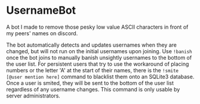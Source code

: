 # UsernameBot

A bot I made to remove those pesky low value ASCII characters in front of my peers' names on discord.


The bot automatically detects and updates usernames when they are changed, but will not run on the initial usernames upon joining. 
Use `!banish` once the bot joins to manually banish unsightly usernames to the bottom of the user list.
For persistent users that try to use the workaround of placing numbers or the letter 'A' at the start of their names, 
there is the `!smite [@user mention here]` command to blacklist them onto an SQLite3 database. Once a user is smited,
they will be sent to the bottom of the user list regardless of any username changes. This command is only usable by 
server administrators. 
